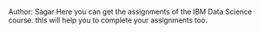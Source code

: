 Author: Sagar
Here you can get the assignments of the IBM Data Science course.
this will help you to complete your assignments too.
